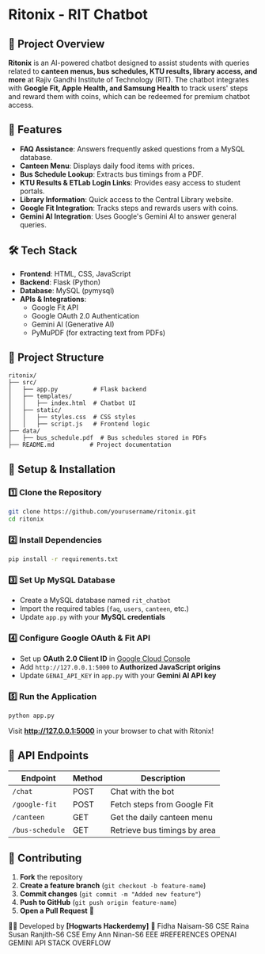 # Ritonix - RIT Chatbot

## 📌 Project Overview
**Ritonix** is an AI-powered chatbot designed to assist students with queries related to **canteen menus, bus schedules, KTU results, library access, and more** at Rajiv Gandhi Institute of Technology (RIT). The chatbot integrates with **Google Fit, Apple Health, and Samsung Health** to track users' steps and reward them with coins, which can be redeemed for premium chatbot access.

## 🚀 Features
- **FAQ Assistance**: Answers frequently asked questions from a MySQL database.
- **Canteen Menu**: Displays daily food items with prices.
- **Bus Schedule Lookup**: Extracts bus timings from a PDF.
- **KTU Results & ETLab Login Links**: Provides easy access to student portals.
- **Library Information**: Quick access to the Central Library website.
- **Google Fit Integration**: Tracks steps and rewards users with coins.
- **Gemini AI Integration**: Uses Google's Gemini AI to answer general queries.

## 🛠️ Tech Stack
- **Frontend**: HTML, CSS, JavaScript
- **Backend**: Flask (Python)
- **Database**: MySQL (pymysql)
- **APIs & Integrations**:
  - Google Fit API
  - Google OAuth 2.0 Authentication
  - Gemini AI (Generative AI)
  - PyMuPDF (for extracting text from PDFs)

## 📂 Project Structure
```
ritonix/
├── src/
│   ├── app.py          # Flask backend
│   ├── templates/
│   │   ├── index.html  # Chatbot UI
│   ├── static/
│   │   ├── styles.css  # CSS styles
│   │   ├── script.js   # Frontend logic
├── data/
│   ├── bus_schedule.pdf  # Bus schedules stored in PDFs
├── README.md          # Project documentation
```

## 🔧 Setup & Installation
### 1️⃣ Clone the Repository
```bash
git clone https://github.com/yourusername/ritonix.git
cd ritonix
```
### 2️⃣ Install Dependencies
```bash
pip install -r requirements.txt
```
### 3️⃣ Set Up MySQL Database
- Create a MySQL database named `rit_chatbot`
- Import the required tables (`faq`, `users`, `canteen`, etc.)
- Update `app.py` with your **MySQL credentials**

### 4️⃣ Configure Google OAuth & Fit API
- Set up **OAuth 2.0 Client ID** in [Google Cloud Console](https://console.cloud.google.com/)
- Add `http://127.0.0.1:5000` to **Authorized JavaScript origins**
- Update `GENAI_API_KEY` in `app.py` with your **Gemini AI API key**

### 5️⃣ Run the Application
```bash
python app.py
```
Visit **http://127.0.0.1:5000** in your browser to chat with Ritonix!

## 📜 API Endpoints
| Endpoint          | Method | Description |
|------------------|--------|-------------|
| `/chat`         | POST   | Chat with the bot |
| `/google-fit`   | POST   | Fetch steps from Google Fit |
| `/canteen`      | GET    | Get the daily canteen menu |
| `/bus-schedule` | GET    | Retrieve bus timings by area |

## 🤝 Contributing
1. **Fork** the repository
2. **Create a feature branch** (`git checkout -b feature-name`)
3. **Commit changes** (`git commit -m "Added new feature"`)
4. **Push to GitHub** (`git push origin feature-name`)
5. **Open a Pull Request** 🚀

👨‍💻 Developed by **[Hogwarts Hackerdemy]** 🚀 
    Fidha Naisam-S6 CSE
    Raina Susan Ranjith-S6 CSE
    Emy Ann Ninan-S6 EEE
#REFERENCES
   OPENAI
   GEMINI API
   STACK OVERFLOW
